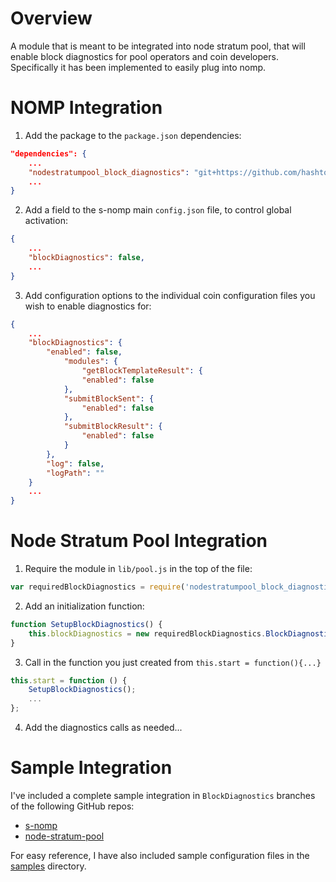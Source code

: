 Overview
========

A module that is meant to be integrated into node stratum pool, that will enable block diagnostics for pool operators and coin developers. Specifically it has been implemented to easily plug into nomp.

NOMP Integration
================

1. Add the package to the `package.json` dependencies:
```JSON
"dependencies": {
    ...
    "nodestratumpool_block_diagnostics": "git+https://github.com/hashtobewild/nodestratumpool_block_diagnostics.git",
    ...
}
```

2. Add a field to the s-nomp main `config.json` file, to control global activation:
```JSON
{
    ...
    "blockDiagnostics": false,
    ...
}
```

3. Add configuration options to the individual coin configuration files you wish to enable diagnostics for:
```JSON
{
    ...
    "blockDiagnostics": {
        "enabled": false,
            "modules": {
                "getBlockTemplateResult": {
                "enabled": false
            },
            "submitBlockSent": {
                "enabled": false
            },
            "submitBlockResult": {
                "enabled": false
            }
        },
        "log": false,
        "logPath": ""
    }
    ...
}
```

Node Stratum Pool Integration
=============================

1. Require the module in `lib/pool.js` in the top of the file:
```JavaScript
var requiredBlockDiagnostics = require('nodestratumpool_block_diagnostics');
```

2. Add an initialization function:
```JavaScript
function SetupBlockDiagnostics() {
    this.blockDiagnostics = new requiredBlockDiagnostics.BlockDiagnostics(options);
}
```

3. Call in the function you just created from `this.start = function(){...}`
```JavaScript
this.start = function () {
    SetupBlockDiagnostics();
    ...
};
```

4. Add the diagnostics calls as needed...

Sample Integration
==================
I've included a complete sample integration in `BlockDiagnostics` branches of the following GitHub repos:

* [s-nomp](https://github.com/hashtobewild/s-nomp)
* [node-stratum-pool](https://github.com/hashtobewild/node-stratum-pool)

For easy reference, I have also included sample configuration files in the [samples](./samples) directory.